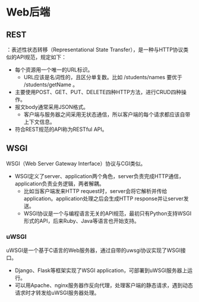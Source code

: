 # Web后端

## REST

：表述性状态转移（Representational State Transfer），是一种与HTTP协议类似的API规范，规定如下：
- 每个资源用一个唯一的URL标识。
  - URL应该是名词性的，且区分单复数。比如 /students/names 要优于 /students/getName 。
- 主要使用POST、GET、PUT、DELETE四种HTTP方法，进行CRUD四种操作。
- 报文body通常采用JSON格式。
  - 客户端与服务器之间采用无状态通信，所以客户端的每个请求都应该自带上下文信息。
- 符合REST规范的API称为RESTful API。

## WSGI

WSGI（Web Server Gateway Interface）协议与CGI类似。
- WSGI定义了server、application两个角色，server负责完成HTTP通信，application负责业务逻辑，两者解耦。
  - 比如当客户端发来HTTP request时，server会将它解析并传给application。application处理之后会生成HTTP response并让server发送。
  - WSGI协议是一个与编程语言无关的API规范，最初只有Python支持WSGI形式的API，后来Ruby、Java等语言也开始支持。

### uWSGI

uWSGI是一个基于C语言的Web服务器，通过自带的uwsgi协议实现了WSGI接口。
- Django、Flask等框架实现了WSGI application，可部署到uWSGI服务器上运行。
- 可以用Apache、nginx服务器作反向代理，处理客户端的静态请求，遇到动态请求时才转发给uWSGI服务器处理。

